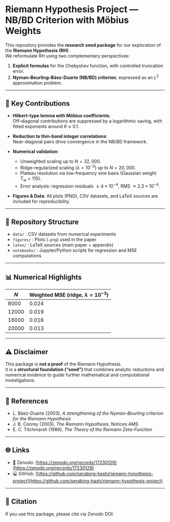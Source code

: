 # Riemann Hypothesis Project — NB/BD Criterion with Möbius Weights

This repository provides the **research seed package** for our exploration of the **Riemann Hypothesis (RH)**.  
We reformulate RH using two complementary perspectives:

1. **Explicit formulas** for the Chebyshev function, with controlled truncation error.  
2. **Nyman–Beurling–Báez-Duarte (NB/BD) criterion**, expressed as an $L^2$ approximation problem.  

---

## 🔑 Key Contributions
- **Hilbert-type lemma with Möbius coefficients**:  
  Off-diagonal contributions are suppressed by a logarithmic saving, with fitted exponents around $\theta \approx 0.1$.  

- **Reduction to thin-band integer correlations**:  
  Near-diagonal pairs drive convergence in the NB/BD framework.  

- **Numerical validation**:  
  - Unweighted scaling up to $N=32,000$.  
  - Ridge-regularized scaling ($\lambda=10^{-3}$) up to $N=20,000$.  
  - Plateau resolution via low-frequency sine basis (Gaussian weight $T_w=115$).  
  - Error analysis: regression residuals $\leq 4\times 10^{-4}$, RMS $\approx 2.3\times 10^{-4}$.  

- **Figures & Data**: All plots (PNG), CSV datasets, and LaTeX sources are included for reproducibility.  

---

## 📂 Repository Structure
- `data/` : CSV datasets from numerical experiments  
- `figures/` : Plots (`.png`) used in the paper  
- `latex/` : LaTeX sources (main paper + appendix)  
- `notebooks/` : Jupyter/Python scripts for regression and MSE computations  

---

## 📊 Numerical Highlights
| $N$     | Weighted MSE (ridge, $\lambda=10^{-3}$) |
|---------|-----------------------------------------|
| 8000    | 0.024                                   |
| 12000   | 0.019                                   |
| 16000   | 0.016                                   |
| 20000   | 0.013                                   |

---

## ⚠️ Disclaimer
This package is **not a proof** of the Riemann Hypothesis.  
It is a **structural foundation (“seed”)** that combines analytic reductions and numerical evidence to guide further mathematical and computational investigations.  

---

## 📖 References
- L. Báez-Duarte (2003), *A strengthening of the Nyman–Beurling criterion for the Riemann Hypothesis*  
- J. B. Conrey (2003), *The Riemann Hypothesis*, Notices AMS  
- E. C. Titchmarsh (1986), *The Theory of the Riemann Zeta-Function*  

---

## 🌐 Links
- 📄 Zenodo: [https://zenodo.org/records/17230129](https://zenodo.org/records/17230129)  
- 💻 GitHub: [https://github.com/serabing-hash/riemann-hypothesis-project](https://github.com/serabing-hash/riemann-hypothesis-project)  

---

## 📝 Citation
If you use this package, please cite via Zenodo DOI:

